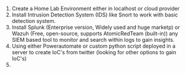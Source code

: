 1. Create a Home Lab Environment either in localhost or cloud provider
2. Install Intrusion Detection System (IDS) like Snort to work with basic detection system.
3. Install Splunk (Enterprise version, Widely used and huge marketp) or Wazuh (Free, open-source, supports AtomicRedTeam (built-in)) any SIEM based tool to monitor and search within logs to gain insights.
4. Using either Powerautomate or custom python script deployed in a server to create IoC's from twitter (looking for other options to gain IoC's)
5. 